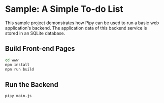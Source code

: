 # Sample: A Simple To-do List

This sample project demonstrates how Pipy can be used to run a basic web application's backend. The application data of this backend service is stored in an SQLite database.

## Build Front-end Pages

```sh
cd www
npm install
npm run build
```

## Run the Backend

```sh
pipy main.js
```
